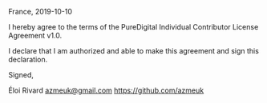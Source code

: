 France, 2019-10-10

I hereby agree to the terms of the PureDigital Individual Contributor License
Agreement v1.0.

I declare that I am authorized and able to make this agreement and sign this
declaration.

Signed,

Éloi Rivard azmeuk@gmail.com https://github.com/azmeuk
